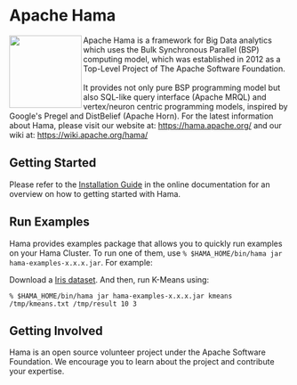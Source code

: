 # Apache Hama

<p>
<img src="http://hama.apache.org/images/hama_paint_logo.png" width="130" align="left"> Apache Hama is a framework for Big Data analytics which uses the Bulk Synchronous Parallel (BSP) computing model, which was established in 2012 as a Top-Level Project of The Apache Software Foundation.
<BR><BR>
It provides not only pure BSP programming model but also SQL-like query interface (Apache MRQL) and vertex/neuron centric programming models, inspired by Google's Pregel and DistBelief (Apache Horn). For the latest information about Hama, please visit our website at: <a href="https://hama.apache.org/">https://hama.apache.org/</a> and our wiki at: <a href="https://wiki.apache.org/hama/">https://wiki.apache.org/hama/</a>
</p>

## Getting Started

Please refer to the [Installation Guide](http://wiki.apache.org/hama/GettingStarted) in the online documentation for an overview on how to getting started with Hama.

## Run Examples

Hama provides examples package that allows you to quickly run examples on your Hama Cluster. To run one of them, use `% $HAMA_HOME/bin/hama jar hama-examples-x.x.x.jar`. For example:

Download a [Iris dataset](http://people.apache.org/~edwardyoon/kmeans.txt). And then, run K-Means using:

`% $HAMA_HOME/bin/hama jar hama-examples-x.x.x.jar kmeans /tmp/kmeans.txt /tmp/result 10 3`

## Getting Involved

Hama is an open source volunteer project under the Apache Software Foundation. We encourage you to learn about the project and contribute your expertise. 
